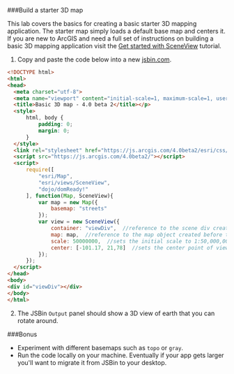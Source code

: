 ###Build a starter 3D map

This lab covers the basics for creating a basic starter 3D mapping application.
The starter map simply loads a default base map and centers it.
If you are new to ArcGIS and need a full set of instructions on building a basic 3D mapping application
visit the [Get started with SceneView](https://developers.arcgis.com/javascript/beta/sample-code/get-started-sceneview/index.html) tutorial.

1. Copy and paste the code below into a new [jsbin.com](http://jsbin.com).

  ```html 
 <!DOCTYPE html>
<html>
<head>
    <meta charset="utf-8">
    <meta name="viewport" content="initial-scale=1, maximum-scale=1, user-scalable=no">
    <title>Basic 3D map - 4.0 beta 2</title></p>
    <style>
        html, body {
            padding: 0;
            margin: 0;
        }
    </style>
    <link rel="stylesheet" href="https://js.arcgis.com/4.0beta2/esri/css/main.css">
    <script src="https://js.arcgis.com/4.0beta2/"></script>
    <script>
        require([
            "esri/Map",
            "esri/views/SceneView",
            "dojo/domReady!"
        ], function(Map, SceneView){
            var map = new Map({
                basemap: "streets"
            });
            var view = new SceneView({
                container: "viewDiv",  //reference to the scene div created in step 5
                map: map,  //reference to the map object created before the scene
                scale: 50000000,  //sets the initial scale to 1:50,000,000
                center: [-101.17, 21,78]  //sets the center point of view with lon/lat
            });
        });
    </script>
</head>
<body>
<div id="viewDiv"></div>
</body>
</html>
 
   ```

2. The JSBin `Output` panel should show a 3D view of earth that you can rotate around.

###Bonus

* Experiment with different basemaps such as `topo` or `gray`.
* Run the code locally on your machine. Eventually if your app gets larger you'll want to migrate it from JSBin to your desktop.